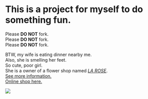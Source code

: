# This is a project for myself to do something fun.  
Please **DO NOT** fork.  
Please **DO NOT** fork.  
Please **DO NOT** fork.  

BTW, my wife is eating dinner nearby me.   
Also, she is smelling her feet.  
So cute, poor girl.  
She is a owner of a flower shop named *[LA ROSE](http://f.amap.com/6mW5b_0173m8n)*.   
[See more information.](http://mp.weixin.qq.com/s/fz6RzIqyKEnVWH6jyZ-rTg)    
[Online shop here.](https://weidian.com/?userid=1224485618)  

![](https://si.geilicdn.com/bj-vshop-1224485618-1498232178969-1849861895_1080_540.jpg?w=640&amp;h=330&amp;cp=1)
